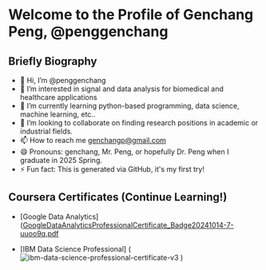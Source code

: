 # Welcome to the Profile of Genchang Peng, @penggenchang

## Briefly Biography
- 👋 Hi, I’m @penggenchang
- 👀 I’m interested in signal and data analysis for biomedical and healthcare applications
- 🌱 I’m currently learning python-based programming, data science, machine learning, etc..
- 💞️ I’m looking to collaborate on finding research positions in academic or industrial fields.
- 📫 How to reach me genchangp@gmail.com
- 😄 Pronouns: genchang, Mr. Peng, or hopefully Dr. Peng when I graduate in 2025 Spring.
- ⚡ Fun fact: This is generated via GitHub, it's my first try!

## Coursera Certificates (Continue Learning!)
- [Google Data Analytics]([GoogleDataAnalyticsProfessionalCertificate_Badge20241014-7-uuoo9q.pdf](https://github.com/user-attachments/files/18000520/GoogleDataAnalyticsProfessionalCertificate_Badge20241014-7-uuoo9q.pdf)

- [IBM Data Science Professional] (![ibm-data-science-professional-certificate-v3](https://github.com/user-attachments/assets/a3a33101-df9c-4678-abe7-87f9c779c434)
) 

<!---
penggenchang/penggenchang is a ✨ special ✨ repository because its `README.md` (this file) appears on your GitHub profile.
You can click the Preview link to take a look at your changes.
--->
